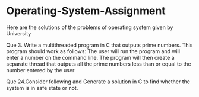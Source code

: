 # Operating-System-Assignment
Here are the solutions of the problems of operating system given by University

Que 3. Write a multithreaded program in C that outputs prime numbers. This program should work as follows: The user will run the program and will enter a number on the command line. The program will then create a separate thread that outputs all the prime numbers less than or equal to the number entered by the user

Que 24.Consider following and Generate a solution in C to find whether the system is in safe state or not.
